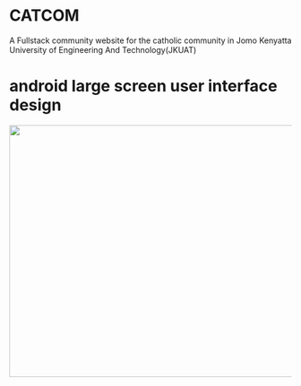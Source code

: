 # CATCOM
A Fullstack community website for the catholic community in Jomo Kenyatta University of Engineering And Technology(JKUAT)

# android large screen user interface design

<img width="800" height="450" src="https://www.figma.com/embed?embed_host=share&url=https%3A%2F%2Fwww.figma.com%2Ffile%2F2V6uAnoibVWxcWsLVCA21s%2FCatcom-Homepage%3Fnode-id%3D12%253A76%26t%3DcLI4WMCrCCcuPNUo-1" allowfullscreen></img>
